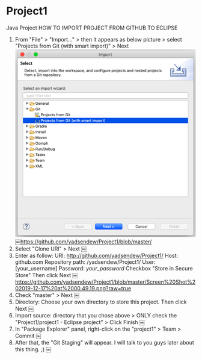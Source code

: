 # Project1
Java Project
HOW TO IMPORT PROJECT FROM GITHUB TO ECLIPSE

1. From "File" > "Import..." > then it appears as below picture > select "Projects from Git (with smart import)" > Next
![](Screen%20Shot%202019-12-17%20at%2000.48.57.png)
￼https://github.com/yadsendew/Project1/blob/master/
2. Select "Clone URI" > Next
￼
3. Enter as follow:
URI: http://github.com/yadsendew/Project1/
Host: github.com
Repository path: /yadsendew/Project1/
User: [your_username]
Password: *your_password*
Checkbox "Store in Secure Store"
Then click Next
￼https://github.com/yadsendew/Project1/blob/master/Screen%20Shot%202019-12-17%20at%2000.49.19.png?raw=true
3. Check "master" > Next
￼
4. Directory: Choose your own directory to store this project. Then click Next
￼
5. Import source: directory that you chose above > ONLY check the "Project1/project1 - Eclipse project" > Click Finish
￼
6. In "Package Explorer" panel, right-click on the "project1" > Team > Commit
￼
7. After that, the "Git Staging" will appear. I will talk to you guys later about this thing. ;)
￼
